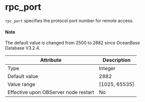 # rpc_port

`rpc_port` specifies the protocol port number for remote access.

<main id="notice" type='explain'>
  <h4>Note</h4>
  <p>The default value is changed from 2500 to 2882 since OceanBase Database V3.2.4. </p>
</main>


| **Attribute** | **Description** |
|------------------|-----------------|
| Type | Integer |
| Default value | 2882 |
| Value range | \[1025, 65535\] |
| Effective upon OBServer node restart | No |


